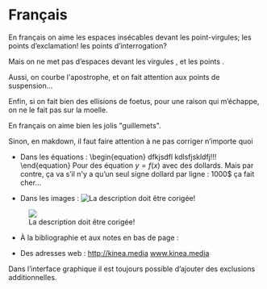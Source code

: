# Français

En français on aime les espaces insécables devant les point-virgules; les points d’exclamation! les points d’interrogation?

Mais on ne met pas d’espaces devant les virgules , et les points .

Aussi, on courbe l'apostrophe, et on fait attention aux points de suspension...

Enfin, si on fait bien des ellisions de foetus, pour une raison qui m’échappe, on ne le fait pas sur la moelle.

En français on aime bien les jolis "guillemets".

Sinon, en makdown, il faut faire attention à ne pas corriger n’importe quoi

- Dans les équations :
\begin{equation}
dfkjsdfl      kdlsfjskldfj!!!
\end{equation}
Pour des équation $y=f(x)$ avec des dollards.
Mais par contre, ça va s’il n'y a qu’un seul signe dollard par ligne : 1000$ ça fait cher…


- Dans les images :
![La description doit être corigée!](/images/kinea.png)

<figure>
 <img src="./images/kinea.png">
 <figcaption>La description doit être corigée!</figcaption>
</figure>

- À la bibliographie et aux notes en bas de page :
[^13]: Van Damme, J-C. Attitudes and behaviors regarding
the awareness of the Peanut and the Thirst. 2013;52:439-449 https://www.youtube.com/watch?v=8ECgLA2MjFo

- Des adresses web :
http://kinea.media
www.kinea.media



Dans l’interface graphique il est toujours possible d’ajouter des exclusions additionnelles.
